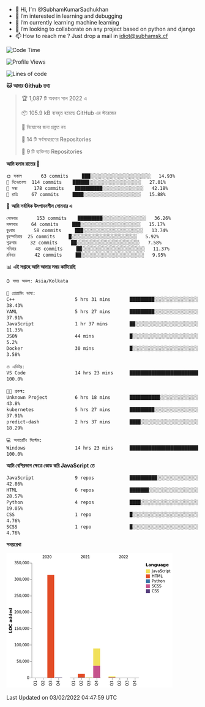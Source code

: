 - 👋 Hi, I’m @SubhamKumarSadhukhan
- 👀 I’m interested in learning and debugging
- 🌱 I’m currently learning machine learning
- 💞️ I’m looking to collaborate on any project based on python and django
- 📫 How to reach me ?
      Just drop a mail in idiot@subhamsk.cf

<!---
SubhamKumarSadhukhan/SubhamKumarSadhukhan is a ✨ special ✨ repository because its `README.md` (this file) appears on your GitHub profile.
You can click the Preview link to take a look at your changes.
--->


<!--START_SECTION:waka-->
![Code Time](http://img.shields.io/badge/Code%20Time-146%20hrs%2040%20mins-blue)

![Profile Views](http://img.shields.io/badge/%E0%A6%AA%E0%A7%8D%E0%A6%B0%E0%A7%8B%E0%A6%AB%E0%A6%BE%E0%A6%87%E0%A6%B2%20%E0%A6%A6%E0%A6%B0%E0%A7%8D%E0%A6%B6%E0%A6%A8-10-blue)

![Lines of code](https://img.shields.io/badge/%E0%A6%B9%E0%A7%8D%E0%A6%AF%E0%A6%BE%E0%A6%B2%E0%A7%8B%20%E0%A6%93%E0%A6%AF%E0%A6%BC%E0%A6%BE%E0%A6%B0%E0%A7%8D%E0%A6%B2%E0%A7%8D%E0%A6%A1%20%E0%A6%A5%E0%A7%87%E0%A6%95%E0%A7%87%20%E0%A6%86%E0%A6%AE%E0%A6%BF%20%E0%A6%B2%E0%A6%BF%E0%A6%96%E0%A7%87%E0%A6%9B%E0%A6%BF-420%20Thousand%20%E0%A6%95%E0%A7%8B%E0%A6%A1%E0%A7%87%E0%A6%B0%20%E0%A6%B2%E0%A6%BE%E0%A6%87%E0%A6%A8-blue)

**🐱 আমার Github তথ্য** 

> 🏆 1,087 টি অবদান সাল 2022 এ
 > 
> 📦 105.9 kB ব্যবহৃত হয়েছে GitHub এর স্টরেজের 
 > 
> 🚫 নিয়োগের জন্য প্রস্তুত নয়
 > 
> 📜 14 টি সর্বসাধারণের Repositories 
 > 
> 🔑 9 টি ব্যক্তিগত Repositories  
 > 
**আমি হলাম রাতের 🦉** 

```text
🌞 সকাল       63 commits     ███░░░░░░░░░░░░░░░░░░░░░░   14.93% 
🌆 দিনেরবেলা  114 commits    ██████░░░░░░░░░░░░░░░░░░░   27.01% 
🌃 সন্ধা      178 commits    ██████████░░░░░░░░░░░░░░░   42.18% 
🌙 রাত্রি     67 commits     ████░░░░░░░░░░░░░░░░░░░░░   15.88%

```
📅 **আমি সর্বাধিক উৎপাদনশীল সোমবার এ** 

```text
সোমবার       153 commits    █████████░░░░░░░░░░░░░░░░   36.26% 
মঙ্গলবার     64 commits     ███░░░░░░░░░░░░░░░░░░░░░░   15.17% 
বুধবার       58 commits     ███░░░░░░░░░░░░░░░░░░░░░░   13.74% 
বৃহস্পতিবার  25 commits     █░░░░░░░░░░░░░░░░░░░░░░░░   5.92% 
শুক্রবার     32 commits     ██░░░░░░░░░░░░░░░░░░░░░░░   7.58% 
শনিবার       48 commits     ██░░░░░░░░░░░░░░░░░░░░░░░   11.37% 
রবিবার       42 commits     ██░░░░░░░░░░░░░░░░░░░░░░░   9.95%

```


📊 **এই সপ্তাহে আমি আমার সময় কাটিয়েছি** 

```text
⌚︎ সময় অঞ্চল: Asia/Kolkata

💬 প্রোগ্রামিং ভাষা: 
C++                      5 hrs 31 mins       █████████░░░░░░░░░░░░░░░░   38.43% 
YAML                     5 hrs 27 mins       █████████░░░░░░░░░░░░░░░░   37.91% 
JavaScript               1 hr 37 mins        ██░░░░░░░░░░░░░░░░░░░░░░░   11.35% 
JSON                     44 mins             █░░░░░░░░░░░░░░░░░░░░░░░░   5.2% 
Docker                   30 mins             █░░░░░░░░░░░░░░░░░░░░░░░░   3.58%

🔥 এডিটর: 
VS Code                  14 hrs 23 mins      █████████████████████████   100.0%

🐱‍💻 প্রকল্ম: 
Unknown Project          6 hrs 18 mins       ███████████░░░░░░░░░░░░░░   43.8% 
kubernetes               5 hrs 27 mins       █████████░░░░░░░░░░░░░░░░   37.91% 
predict-dash             2 hrs 37 mins       ████░░░░░░░░░░░░░░░░░░░░░   18.29%

💻 অপারেটিং সিস্টেম: 
Windows                  14 hrs 23 mins      █████████████████████████   100.0%

```

**আমি বেশিরভাগ ক্ষেত্রে কোড করি JavaScript তে** 

```text
JavaScript               9 repos             ██████████░░░░░░░░░░░░░░░   42.86% 
HTML                     6 repos             ███████░░░░░░░░░░░░░░░░░░   28.57% 
Python                   4 repos             ████░░░░░░░░░░░░░░░░░░░░░   19.05% 
CSS                      1 repo              █░░░░░░░░░░░░░░░░░░░░░░░░   4.76% 
SCSS                     1 repo              █░░░░░░░░░░░░░░░░░░░░░░░░   4.76%

```


**সময়রেখা**

![Chart not found](https://raw.githubusercontent.com/SubhamKumarSadhukhan/SubhamKumarSadhukhan/main/charts/bar_graph.png) 


 Last Updated on 03/02/2022 04:47:59 UTC
<!--END_SECTION:waka-->
